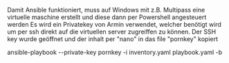 Damit Ansible funktioniert, muss auf Windows mit z.B. Multipass eine virtuelle maschine erstellt und diese dann per Powershell angesteuert werden
Es wird ein Privatekey von Armin verwendet, welcher benötigt wird um per ssh direkt auf die virtuellen server zugreiffen zu können. Der SSH key wurde geöffnet und der inhalt per "nano" in das file "pornkey" kopiert


ansible-playbook --private-key pornkey  -i inventory.yaml playbook.yaml -b